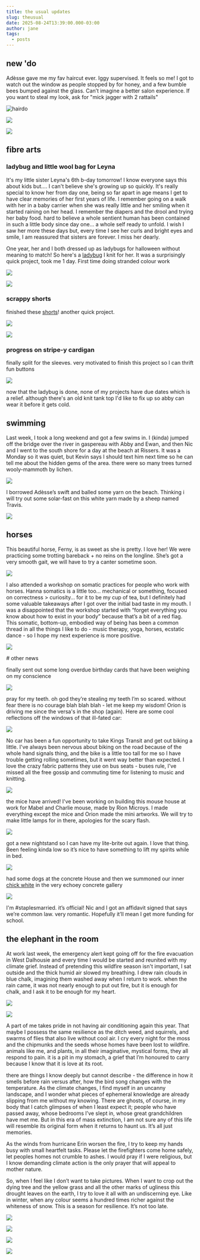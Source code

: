 ```yaml
---
title: the usual updates
slug: theusual
date: 2025-08-24T13:39:00.000-03:00
author: jane
tags:
  - posts
---
```

## new 'do

Adèsse gave me my fav haircut ever. Iggy supervised. It feels so me! I got to watch out the window as people stopped by for honey, and a few bumble bees bumped against the glass. Can’t imagine a better salon experience. If you want to steal my look, ask for "mick jagger with 2 rattails" 

![hairdo](screenshot-2025-08-24-at-12.11.21 pm.png)

![](screenshot-2025-08-24-at-12.13.18 pm.png)

![](screenshot-2025-08-24-at-12.12.53 pm.png)

## fibre arts

### ladybug and little wool bag for Leyna

It's my little sister Leyna's 6th b-day tomorrow! I know everyone says this about kids but.... I can't believe she's growing up so quickly. It's really special to know her from day one, being so far apart in age means I get to have clear memories of her first years of life. I remember going on a walk with her in a baby carrier when she was really little and her smiling when it started raining on her head. I remember the diapers and the drool and trying her baby food. hard to believe a whole sentient human has been contained in such a little body since day one... a whole self ready to unfold. I wish I saw her more these days but, every time I see her curls and bright eyes and smile, I am reassured that sisters are forever. I miss her dearly.

One year, her and I both dressed up as ladybugs for halloween without meaning to match! So here's a [ladybug](https://www.ravelry.com/projects/jay777marie/ladybird-ladybug) I knit for her. It was a surprisingly quick project, took me 1 day. First time doing stranded colour work 

![](screenshot-2025-08-24-at-12.38.13 pm.png)

![](screenshot-2025-08-24-at-12.38.30 pm.png)

### scrappy shorts

finished these [shorts](https://www.ravelry.com/projects/jay777marie/230-3-b-prairie-rose-shorts)! another quick project. 

![](screenshot-2025-08-24-at-12.44.29 pm.png)



![](screenshot-2025-08-24-at-12.58.12 pm.png)

### progress on stripe-y cardigan

finally split for the sleeves. very motivated to finish this project so I can thrift fun buttons

![](screenshot-2025-08-24-at-12.57.26 pm.png)

now that the ladybug is done, none of my projects have due dates which is a relief. although there's an old knit tank top I'd like to fix up so abby can wear it before it gets cold.

## swimming

Last week, I took a long weekend and got a few swims in. I (kinda) jumped off the bridge over the river in gaspereau with Abby and Ewan, and then Nic and I went to the south shore for a day at the beach at Rissers. It was a Monday so it was quiet, but Kevin says I should text him next time so he can tell me about the hidden gems of the area. there were so many trees turned wooly-mammoth by lichen. 

![](screenshot-2025-08-24-at-1.03.35 pm.png)

I borrowed Adèsse’s swift and balled some yarn on the beach. Thinking i will try out some solar-fast on this white yarn made by a sheep named Travis.

![](screenshot-2025-08-24-at-1.04.01 pm.png)

## horses

This beautiful horse, Ferny, is as sweet as she is pretty. I love her! We were practicing some trotting bareback + no reins on the longline. She’s got a very smooth gait, we will have to try a canter sometime soon.

![](screenshot-2025-08-24-at-1.07.19 pm.png)

I also attended a workshop on somatic practices for people who work with horses. Hanna somatics is a little too… mechanical or something, focused on correctness > curiosity… for it to be my cup of tea, but I definitely had some valuable takeaways after I got over the initial bad taste in my mouth. I was a disappointed that the workshop started with “forget everything you know about how to exist in your body” because that’s a bit of a red flag. This somatic, bottom-up, embodied way of being has been a common thread in all the things I like to do - music therapy, yoga, horses, ecstatic dance - so I hope my next experience is more positive.

![](screenshot-2025-08-24-at-1.07.33 pm.png)

\# other news

finally sent out some long overdue birthday cards that have been weighing on my conscience 

![](screenshot-2025-08-24-at-1.14.56 pm.jpg)

pray for my teeth. oh god they’re stealing my teeth I’m so scared. without fear there is no courage blah blah blah - let me keep my wisdom! Orion is driving me since the versa's in the shop (again). Here are some cool reflections off the windows of that ill-fated car:

![](screenshot-2025-08-24-at-1.16.52 pm.png)

No car has been a fun opportunity to take Kings Transit and get out biking a little. I've always been nervous about biking on the road because of the whole hand signals thing, and the bike is a little too tall for me so I have trouble getting rolling sometimes, but it went way better than expected. I love the crazy fabric patterns they use on bus seats - buses rule, I've missed all the free gossip and commuting time for listening to music and knitting.

![](screenshot-2025-08-24-at-1.21.32 pm.png)

the mice have arrived! I've been working on building this mouse house at work for Mabel and Charlie mouse, made by Rion Microys. I made everything except the mice and Orion made the mini artworks. We will try to make little lamps for in there, apologies for the scary flash.

![](screenshot-2025-08-24-at-1.21.42 pm.png)

got a new nightstand so I can have my lite-brite out again. I love that thing. Been feeling kinda low so it’s nice to have something to lift my spirits while in bed.

![](screenshot-2025-08-24-at-1.23.53 pm.png)

had some dogs at the concrete House and then we summoned our inner [chick white](https://chikwhite.bandcamp.com/) in the very echoey concrete gallery

![](screenshot-2025-08-24-at-1.24.09 pm.png)

I'm #staplesmarried. it’s official! Nic and I got an affidavit signed that says we’re common law. very romantic. Hopefully it’ll mean I get more funding for school.

## the elephant in the room

At work last week, the emergency alert kept going off for the fire evacuation in West Dalhousie and every time I would be started and reunited with my climate grief. Instead of pretending this wildfire season isn't important, I sat outside and the thick humid air slowed my breathing. I drew rain clouds in blue chalk, imagining them washed away when I return to work. when the rain came, it was not nearly enough to put out fire, but it is enough for chalk, and I ask it to be enough for my heart.

![](screenshot-2025-08-24-at-1.26.23 pm.png)

![](screenshot-2025-08-24-at-1.26.58 pm.png)

A part of me takes pride in not having air conditioning again this year. That maybe I possess the same resilience as the ditch weed, and squirrels, and swarms of flies that also live without cool air. I cry every night for the moss and the chipmunks and the seeds whose homes have been lost to wildfire. animals like me, and plants, in all their imaginative, mystical forms, they all respond to pain. it is a pit in my stomach, a grief that I’m honoured to carry because I know that it is love at its root. 

there are things I know deeply but cannot describe - the difference in how it smells before rain versus after, how the bird song changes with the temperature. As the climate changes, I find myself in an uncanny landscape, and I wonder what pieces of ephemeral knowledge are already slipping from me without my knowing. There are ghosts, of course, in my body that I catch glimpses of when I least expect it; people who have passed away, whose bedrooms I’ve slept in, whose great grandchildren have met me. But in this era of mass extinction, I am not sure any of this life will resemble its original form when it returns to haunt us. It’s all just memories.

As the winds from hurricane Erin worsen the fire, I try to keep my hands busy with small heartfelt tasks. Please let the firefighters come home safely, let peoples homes not crumble to ashes. I would pray if I were religious, but I know demanding climate action is the only prayer that will appeal to mother nature. 

So, when I feel like I don’t want to take pictures. When I want to crop out the dying tree and the yellow grass and all the other marks of ugliness this drought leaves on the earth, I try to love it all with an undiscerning eye. Like in winter, when any colour seems a hundred times richer against the whiteness of snow. This is a season for resilience. It’s not too late. 

![](screenshot-2025-08-24-at-1.24.31 pm.png)

![](screenshot-2025-08-24-at-1.25.27 pm.png)

![](screenshot-2025-08-24-at-1.25.39 pm.png)

![](screenshot-2025-08-24-at-1.25.08 pm.png)
